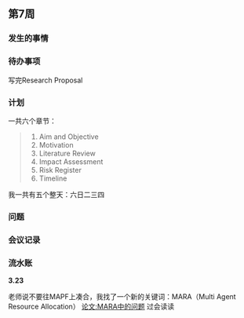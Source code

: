 ## 第7周

### 发生的事情

### 待办事项

写完Research Proposal

### 计划

一共六个章节：
> 1. Aim and Objective
> 2. Motivation
> 3. Literature Review
> 4. Impact Assessment
> 5. Risk Register
> 6. Timeline

我一共有五个整天：六日二三四



### 问题

### 会议记录

### 流水账

**3.23**

老师说不要往MAPF上凑合，我找了一个新的关键词：MARA（Multi Agent Resource Allocation）
[论文:MARA中的问题](https://dl.acm.org/doi/pdf/10.1145/336595.337525)
过会读读


